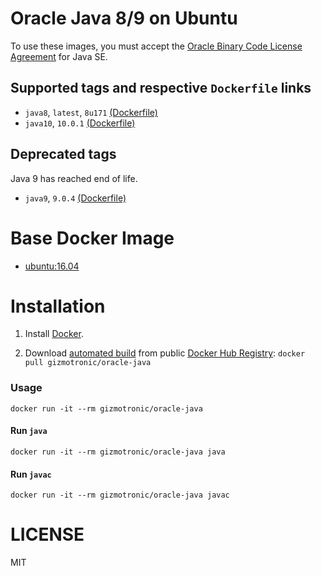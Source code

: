 # Oracle Java 8/9 on Ubuntu

To use these images, you must accept the [Oracle Binary Code License Agreement](http://www.oracle.com/technetwork/java/javase/terms/license/index.html) for Java SE.

## Supported tags and respective `Dockerfile` links

* `java8`, `latest`, `8u171` [(Dockerfile)](https://github.com/gizmotronic/docker-oracle-java/blob/master/oracle-java8/Dockerfile)
* `java10`, `10.0.1` [(Dockerfile)](https://github.com/gizmotronic/docker-oracle-java/blob/master/oracle-java10/Dockerfile)

## Deprecated tags

Java 9 has reached end of life.

* `java9`, `9.0.4` [(Dockerfile)](https://github.com/gizmotronic/docker-oracle-java/blob/master/oracle-java9/Dockerfile)

# Base Docker Image

* [ubuntu:16.04](https://registry.hub.docker.com/_/ubuntu/)

# Installation

1. Install [Docker](https://www.docker.com/).

2. Download [automated build](https://registry.hub.docker.com/u/gizmotronic/oracle-java/) from public [Docker Hub Registry](https://registry.hub.docker.com/): `docker pull gizmotronic/oracle-java`

### Usage

    docker run -it --rm gizmotronic/oracle-java

#### Run `java`

    docker run -it --rm gizmotronic/oracle-java java

#### Run `javac`

    docker run -it --rm gizmotronic/oracle-java javac

# LICENSE

MIT
